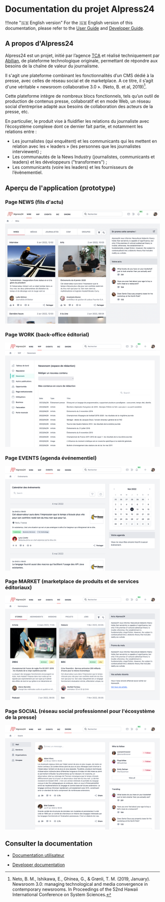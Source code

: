 # Documentation du projet AIpress24

!!!note "🇬🇧 English version"
    For the 🇬🇧 English version of this documentation, please refer to the [User Guide](../user/en/) and [Developer Guide](../dev/).

## A propos d'AIpress24

AIpress24 est un projet, initié par l’agence [TCA](https://agencetca.info/) et réalisé techniquement par [Abilian](https://abilian.com/), de plateforme technologique originale, permettant de répondre aux besoins de la chaîne de valeur du journalisme.

Il s'agit une plateforme combinant les fonctionnalités d’un CMS dédié à la presse, avec celles de réseau social et de marketplace. A ce titre, il s’agit d'une véritable « newsroom collaborative 3.0 ». (Neto, B. et al, 2019)[^1].

Cette plateforme intègre de nombreux blocs fonctionnels, tels qu’un outil de production de contenus presse, collaboratif et en mode Web, un réseau social d’entreprise adapté aux besoins de collaboration des acteurs de la presse, etc.

En particulier, le produit vise à fluidifier les relations du journaliste avec l’écosystème complexe dont ce dernier fait partie, et notamment les relations entre :

- Les journalistes (qui enquêtent) et les communicants qui les mettent en relation avec les « leaders » (les personnes que les journalistes interviewent) ;
- Les communautés de la News Industry (journalistes, communicants et leaders) et les développeurs ("transformers") ;
- Les communicants (voire les leaders) et les fournisseurs de l’évènementiel.

[^1]: Neto, B. M., Ishikawa, E., Ghinea, G., & Grønli, T. M. (2019, January). Newsroom 3.0: managing technological and media convergence in contemporary newsrooms. In Proceedings of the 52nd Hawaii International Conference on System Sciences.

## Aperçu de l'application (prototype)

### Page NEWS (fils d'actu)

![Home](screenshots/home.png)

### Page WORK (back-office éditorial)

![WIP](screenshots/wip.png)

### Page EVENTS (agenda événementiel)

![Events](screenshots/events.png)

### Page MARKET (marketplace de produits et de services éditoriaux)

![BIZ](screenshots/biz.png)

### Page SOCIAL (réseau social professionnel pour l'écosystème de la presse)

![SWORK](screenshots/swork.png)


## Consulter la documentation

- [Documentation utilisateur](./user/fr/)

- [Developer documentation](./dev/)
